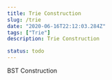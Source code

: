 ```yaml
---
title: Trie Construction
slug: /trie
date: "2020-06-16T22:12:03.284Z"
tags: ["Trie"]
description: Trie Construction

status: todo
---
```


BST Construction
